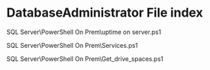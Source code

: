 # DatabaseAdministrator File index

SQL Server\PowerShell On Prem\uptime on server.ps1

SQL Server\PowerShell On Prem\Services.ps1

SQL Server\PowerShell On Prem\Get_drive_spaces.ps1

